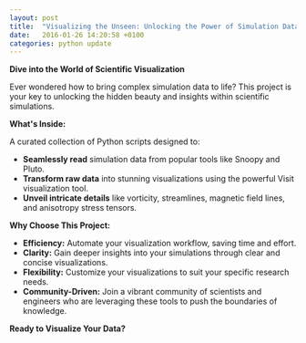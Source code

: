 ```yaml
---
layout: post
title:  "Visualizing the Unseen: Unlocking the Power of Simulation Data"
date:   2016-01-26 14:20:58 +0100
categories: python update
---
```



**Dive into the World of Scientific Visualization**

Ever wondered how to bring complex simulation data to life? This project is your key to unlocking the hidden beauty and insights within scientific simulations. 

**What's Inside:**

A curated collection of Python scripts designed to:

* **Seamlessly read** simulation data from popular tools like Snoopy and Pluto.
* **Transform raw data** into stunning visualizations using the powerful Visit visualization tool.
* **Unveil intricate details** like vorticity, streamlines, magnetic field lines, and anisotropy stress tensors.

**Why Choose This Project:**

* **Efficiency:** Automate your visualization workflow, saving time and effort.
* **Clarity:** Gain deeper insights into your simulations through clear and concise visualizations.
* **Flexibility:** Customize your visualizations to suit your specific research needs.
* **Community-Driven:** Join a vibrant community of scientists and engineers who are leveraging these tools to push the boundaries of knowledge.

**Ready to Visualize Your Data?**


